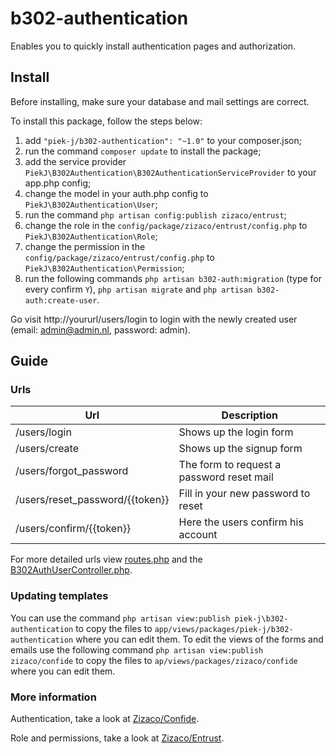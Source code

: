 # b302-authentication
Enables you to quickly install authentication pages and authorization.

## Install

Before installing, make sure your database and mail settings are correct.

To install this package, follow the steps below:

1. add ``"piek-j/b302-authentication": "~1.0"`` to your composer.json;
2. run the command ``composer update`` to install the package;
3. add the service provider ``PiekJ\B302Authentication\B302AuthenticationServiceProvider`` to your app.php config;
4. change the model in your auth.php config to ``PiekJ\B302Authentication\User``;
5. run the command ``php artisan config:publish zizaco/entrust``;
6. change the role in the ``config/package/zizaco/entrust/config.php`` to ``PiekJ\B302Authentication\Role``;
7. change the permission in the ``config/package/zizaco/entrust/config.php`` to ``PiekJ\B302Authentication\Permission``;
8. run the following commands ``php artisan b302-auth:migration`` (type for every confirm ``Y``), ``php artisan migrate`` and ``php artisan b302-auth:create-user``.

Go visit http://yoururl/users/login to login with the newly created user (email: admin@admin.nl, password: admin).

## Guide

### Urls

| Url | Description |
| --- | --- |
| /users/login | Shows up the login form |
| /users/create | Shows up the signup form |
| /users/forgot_password | The form to request a password reset mail |
| /users/reset_password/{{token}} | Fill in your new password to reset |
| /users/confirm/{{token}} | Here the users confirm his account |

For more detailed urls view [routes.php](src/routes.php) and the [B302AuthUserController.php](src/controllers/B302AuthUsersController.php).

### Updating templates

You can use the command ``php artisan view:publish piek-j\b302-authentication`` to copy the files to ``app/views/packages/piek-j/b302-authentication`` where you can edit them.
To edit the views of the forms and emails use the following command ``php artisan view:publish zizaco/confide`` to copy the files to ``ap/views/packages/zizaco/confide`` where you can edit them.

### More information

Authentication, take a look at [Zizaco/Confide](https://github.com/Zizaco/confide).

Role and permissions, take a look at [Zizaco/Entrust](https://github.com/Zizaco/entrust/tree/1.0).